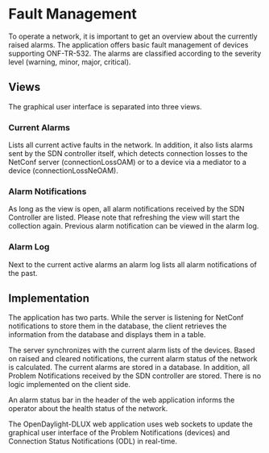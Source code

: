 # Fault Management

To operate a network, it is important to get an overview about the currently raised alarms. The application offers basic fault management of devices supporting ONF-TR-532. The alarms are classified according to the severity level (warning, minor, major, critical).

## Views

The graphical user interface is separated into three views.

### Current Alarms

Lists all current active faults in the network. In addition, it also lists alarms sent by the SDN controller itself, which detects connection losses to the NetConf server (connectionLossOAM) or to a device via a mediator to a device (connectionLossNeOAM).

### Alarm Notifications

As long as the view is open, all alarm notifications received by the SDN Controller are listed. Please note that refreshing the view will start the collection again. Previous alarm notification can be viewed in the alarm log.

### Alarm Log

Next to the current active alarms an alarm log lists all alarm notifications of the past.

## Implementation

The application has two parts. While the server is listening for NetConf notifications to store them in the database, the client retrieves the information from the database and displays them in a table.

The server synchronizes with the current alarm lists of the devices. Based on raised and cleared notifications, the current alarm status of the network is calculated. The current alarms are stored in a database. In addition, all Problem Notifications received by the SDN controller are stored. There is no logic implemented on the client side.

An alarm status bar in the header of the web application informs the operator about the health status of the network.

The OpenDaylight-DLUX web application uses web sockets to update the graphical user interface of the Problem Notifications (devices) and Connection Status Notifications (ODL) in real-time.


